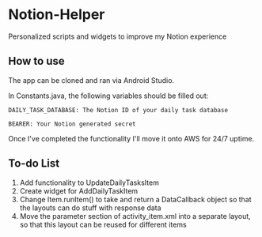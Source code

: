 # Notion-Helper
Personalized scripts and widgets to improve my Notion experience

## How to use
The app can be cloned and ran via Android Studio.

In Constants.java, the following variables should be filled out:
  
    DAILY_TASK_DATABASE: The Notion ID of your daily task database
  
    BEARER: Your Notion generated secret
  
Once I've completed the functionality I'll move it onto AWS for 24/7 uptime.

## To-do List
1. Add functionality to UpdateDailyTasksItem
2. Create widget for AddDailyTaskItem
3. Change Item.runItem() to take and return a DataCallback object so that the layouts can do stuff with response data
4. Move the parameter section of activity_item.xml into a separate layout, so that this layout can be reused for different items
